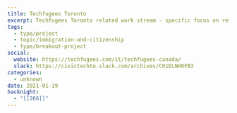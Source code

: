 ```yaml
---
title: Techfugees Toronto
excerpt: Techfugees Toronto related work stream - specific focus on refugee housing challenges in GTA
tags:
  - type/project
  - topic/immigration-and-citizenship
  - type/breakout-project
social:
  website: https://techfugees.com/it/techfugees-canada/
  slack: https://civictechto.slack.com/archives/C01ELNH8FB3
categories:
  - unknown
date: 2021-01-19
hacknight:
  - "[[266]]"
---
```

